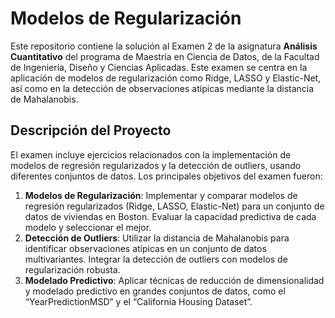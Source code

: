 # Modelos de Regularización

Este repositorio contiene la solución al Examen 2 de la asignatura **Análisis Cuantitativo** del programa de Maestría en Ciencia de Datos, de la Facultad de Ingeniería, Diseño y Ciencias Aplicadas. Este examen se centra en la aplicación de modelos de regularización como Ridge, LASSO y Elastic-Net, así como en la detección de observaciones atípicas mediante la distancia de Mahalanobis.

## Descripción del Proyecto

El examen incluye ejercicios relacionados con la implementación de modelos de regresión regularizados y la detección de outliers, usando diferentes conjuntos de datos. Los principales objetivos del examen fueron:

1. **Modelos de Regularización**: Implementar y comparar modelos de regresión regularizados (Ridge, LASSO, Elastic-Net) para un conjunto de datos de viviendas en Boston. Evaluar la capacidad predictiva de cada modelo y seleccionar el mejor.
2. **Detección de Outliers**: Utilizar la distancia de Mahalanobis para identificar observaciones atípicas en un conjunto de datos multivariantes. Integrar la detección de outliers con modelos de regularización robusta.
3. **Modelado Predictivo**: Aplicar técnicas de reducción de dimensionalidad y modelado predictivo en grandes conjuntos de datos, como el “YearPredictionMSD” y el “California Housing Dataset”.